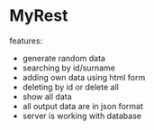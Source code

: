 # MyRest

features:
- generate random data
- searching by id/surname
- adding own data using html form
- deleting by id or delete all
- show all data
- all output data are in json format
- server is working with database
